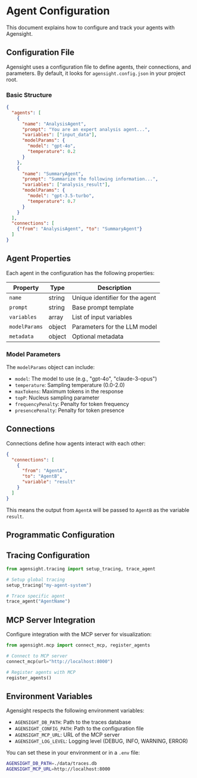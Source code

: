 # Agent Configuration

This document explains how to configure and track your agents with Agensight.

## Configuration File

Agensight uses a configuration file to define agents, their connections, and parameters. By default, it looks for `agensight.config.json` in your project root.

### Basic Structure

```json
{
  "agents": [
    {
      "name": "AnalysisAgent",
      "prompt": "You are an expert analysis agent...",
      "variables": ["input_data"],
      "modelParams": {
        "model": "gpt-4o",
        "temperature": 0.2
      }
    },
    {
      "name": "SummaryAgent",
      "prompt": "Summarize the following information...",
      "variables": ["analysis_result"],
      "modelParams": {
        "model": "gpt-3.5-turbo",
        "temperature": 0.7
      }
    }
  ],
  "connections": [
    {"from": "AnalysisAgent", "to": "SummaryAgent"}
  ]
}
```

## Agent Properties

Each agent in the configuration has the following properties:

| Property | Type | Description |
|----------|------|-------------|
| `name` | string | Unique identifier for the agent |
| `prompt` | string | Base prompt template |
| `variables` | array | List of input variables |
| `modelParams` | object | Parameters for the LLM model |
| `metadata` | object | Optional metadata |

### Model Parameters

The `modelParams` object can include:

- `model`: The model to use (e.g., "gpt-4o", "claude-3-opus")
- `temperature`: Sampling temperature (0.0-2.0)
- `maxTokens`: Maximum tokens in the response
- `topP`: Nucleus sampling parameter
- `frequencyPenalty`: Penalty for token frequency
- `presencePenalty`: Penalty for token presence

## Connections

Connections define how agents interact with each other:

```json
{
  "connections": [
    {
      "from": "AgentA",
      "to": "AgentB",
      "variable": "result"
    }
  ]
}
```

This means the output from `AgentA` will be passed to `AgentB` as the variable `result`.

## Programmatic Configuration

## Tracing Configuration


```python
from agensight.tracing import setup_tracing, trace_agent

# Setup global tracing
setup_tracing("my-agent-system")

# Trace specific agent
trace_agent("AgentName")
```

## MCP Server Integration

Configure integration with the MCP server for visualization:

```python
from agensight.mcp import connect_mcp, register_agents

# Connect to MCP server
connect_mcp(url="http://localhost:8000")

# Register agents with MCP
register_agents()
```

## Environment Variables

Agensight respects the following environment variables:

- `AGENSIGHT_DB_PATH`: Path to the traces database
- `AGENSIGHT_CONFIG_PATH`: Path to the configuration file
- `AGENSIGHT_MCP_URL`: URL of the MCP server
- `AGENSIGHT_LOG_LEVEL`: Logging level (DEBUG, INFO, WARNING, ERROR)

You can set these in your environment or in a `.env` file:

```bash
AGENSIGHT_DB_PATH=./data/traces.db
AGENSIGHT_MCP_URL=http://localhost:8000
``` 